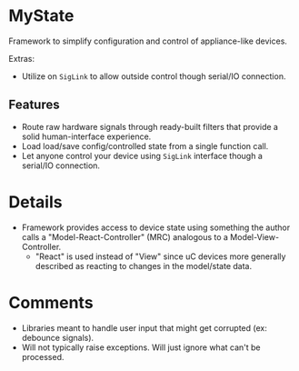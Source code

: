 # MyState
Framework to simplify configuration and control of appliance-like devices.

Extras:
- Utilize on `SigLink` to allow outside control though serial/IO connection.

## Features
- Route raw hardware signals through ready-built filters that provide a solid human-interface experience.
- Load load/save config/controlled state from a single function call.
- Let anyone control your device using `SigLink` interface though a serial/IO connection.

# Details
- Framework provides access to device state using something the author calls a
  "Model-React-Controller" (MRC) analogous to a Model-View-Controller.
  - "React" is used instead of "View" since uC devices more generally described
    as reacting to changes in the model/state data.

# Comments
- Libraries meant to handle user input that might get corrupted (ex: debounce signals).
- Will not typically raise exceptions. Will just ignore what can't be processed.